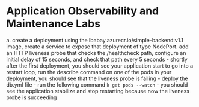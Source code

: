 # Application Observability and Maintenance Labs 

a. create a deployment using the lbabay.azurecr.io/simple-backend:v1.1 image, create a service to expose that deployment of type NodePort. add an HTTP liveness probe that checks the /healthcheck path, configure an initial delay of 15 seconds, and check that path every 5 seconds
    - shortly after the first deployment, you should see your application start to go into a restart loop, run the describe command on one of the pods in your deployment, you should see that the liveness probe is failing 
    - deploy the db.yml file 
    - run the following command ``` k get pods --watch ``` 
    - you should see the application stabilize and stop restarting because now the liveness probe is succeeding